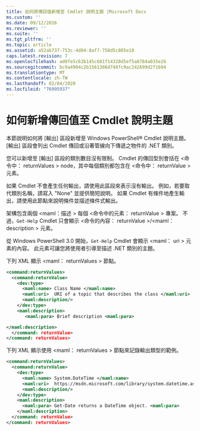 ```yaml
---
title: 如何將傳回值新增至 Cmdlet 說明主題 |Microsoft Docs
ms.custom: ''
ms.date: 09/12/2016
ms.reviewer: ''
ms.suite: ''
ms.tgt_pltfrm: ''
ms.topic: article
ms.assetid: a52ab737-753c-4d04-8af7-758d5c805e18
caps.latest.revision: 7
ms.openlocfilehash: ad0fe5c63b145c681f14328d5ef5a8784a035e26
ms.sourcegitcommit: bc9a4904c2b1561386d748fc9ac242699d2f1694
ms.translationtype: MT
ms.contentlocale: zh-TW
ms.lasthandoff: 02/04/2020
ms.locfileid: "76995937"
---
```

# <a name="how-to-add-return-values-to-a-cmdlet-help-topic"></a>如何新增傳回值至 Cmdlet 說明主題

本節說明如何將 [輸出] 區段新增至 Windows PowerShell® Cmdlet 說明主題。 [輸出] 區段會列出 Cmdlet 傳回或沿著管線向下傳遞之物件的 .NET 類別。

您可以新增至 [輸出] 區段的類別數目沒有限制。 Cmdlet 的傳回型別會括在 \<命令中： returnValues > node，其中每個類別都包含在 \<命令中： returnValue > 元素。

如果 Cmdlet 不會產生任何輸出，請使用此區段來表示沒有輸出。 例如，若要取代類別名稱，請寫入 "None" 並提供簡短說明。 如果 Cmdlet 有條件地產生輸出，請使用此節點來說明條件並描述條件式輸出。

架構包含兩個 \<maml：描述 > 每個 \<命令中的元素： returnValue > 專案。 不過，`Get-Help` Cmdlet 只會顯示 \<命令的內容： returnValue >/\<maml： description > 元素。

從 Windows PowerShell 3.0 開始，`Get-Help` Cmdlet 會顯示 \<maml： uri > 元素的內容。 此元素可讓您將使用者引導至描述 .NET 類別的主題。

下列 XML 顯示 \<maml： returnValues > 節點。

```xml
<command:returnValues>
  <command:returnValue>
    <dev:type>
      <maml:name> Class Name </maml:name>
      <maml:uri>  URI of a topic that describes the class </maml:uri>
      <maml:description/>
    </dev:type>
    <maml:description>
       <maml:para> Brief description <maml:para>

</maml:description>
  </command: returnValue>
</command: returnValues>
```

下列 XML 顯示使用 \<maml： returnValues > 節點來記錄輸出類型的範例。

```xml
<command:returnValues>
  <command:returnValue>
    <dev:type>
      <maml:name> System.DateTime </maml:name>
      <maml:uri>  https://msdn.microsoft.com/library/system.datetime.aspx </maml:uri>
      <maml:description/>
    </dev:type>
    <maml:description>
      <maml:para> Get-Date returns a DateTime object. <maml:para>
    </maml:description>
  </command: returnValue>
</command: returnValues>
```



